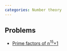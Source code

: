 ```yaml
---
categories: Number theory
---
```


## Problems
- [Prime factors of n<sup>15</sup>+1](https://projecteuler.net/problem=421)


